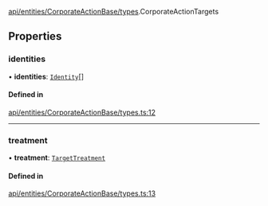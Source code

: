 [api/entities/CorporateActionBase/types](../../../../../Modules/API/Entities/CorporateActionBase/Types.md).CorporateActionTargets

## Properties

### identities

• **identities**: [`Identity`](../../../../../Classes/API/Entities/Identity/Identity.md)[]

#### Defined in

[api/entities/CorporateActionBase/types.ts:12](https://github.com/PolymeshAssociation/polymesh-sdk/blob/15be87e8/src/api/entities/CorporateActionBase/types.ts#L12)

___

### treatment

• **treatment**: [`TargetTreatment`](../../../../../Enums/API/Entities/CorporateActionBase/Types/TargetTreatment.md)

#### Defined in

[api/entities/CorporateActionBase/types.ts:13](https://github.com/PolymeshAssociation/polymesh-sdk/blob/15be87e8/src/api/entities/CorporateActionBase/types.ts#L13)
